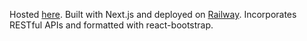 Hosted [here](https://quote-generator-production-d8e3.up.railway.app/). Built with Next.js and deployed on [Railway](railway.app). Incorporates RESTful APIs and formatted with react-bootstrap.

